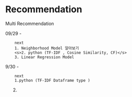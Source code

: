 # Recommendation
Multi Recommendation 

09/29 - 
        
        next
        1. Neighborhood Model 알아보기
        <s>2. python (TF-IDF , Cosine Similarity, CF)</s>
        3. Linear Regression Model 


 

9/30 - 

        next
        1.python (TF-IDF Dataframe type ) 
        2.
